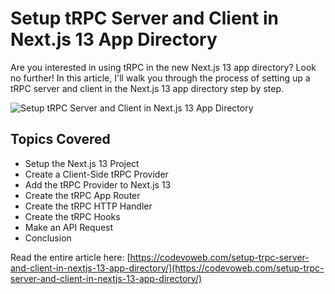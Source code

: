 # Setup tRPC Server and Client in Next.js 13 App Directory

Are you interested in using tRPC in the new Next.js 13 app directory? Look no further! In this article, I'll walk you through the process of setting up a tRPC server and client in the Next.js 13 app directory step by step.

![Setup tRPC Server and Client in Next.js 13 App Directory](https://codevoweb.com/wp-content/uploads/2023/04/Setup-tRPC-Server-and-Client-in-Next.js-13-App-Directory.webp)

## Topics Covered

- Setup the Next.js 13 Project
- Create a Client-Side tRPC Provider
- Add the tRPC Provider to Next.js 13
- Create the tRPC App Router
- Create the tRPC HTTP Handler
- Create the tRPC Hooks
- Make an API Request
- Conclusion


Read the entire article here: [https://codevoweb.com/setup-trpc-server-and-client-in-nextjs-13-app-directory/](https://codevoweb.com/setup-trpc-server-and-client-in-nextjs-13-app-directory/)

